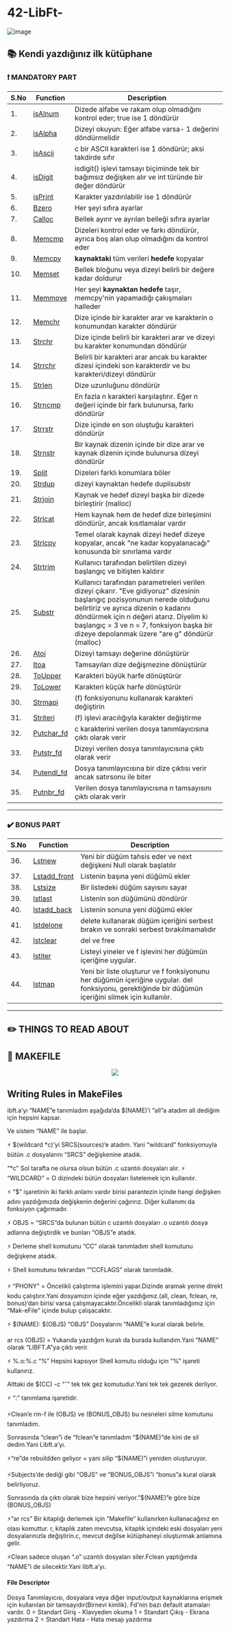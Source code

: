 # 42-LibFt- 
![image](https://user-images.githubusercontent.com/101434516/202919222-26f908d7-3904-484b-86d0-8746399c4f41.png)

## :books: Kendi yazdığınız ilk kütüphane

### :exclamation: MANDATORY PART 
| S.No | **Function** | **Description** | 
|------|----------|-------------|
| 1.| [isAlnum](libft/ft_isalnum.c) | Dizede alfabe ve rakam olup olmadığını kontrol eder; true ise 1 döndürür|
| 2.| [isAlpha](libft/ft_isalpha.c) | Dizeyi okuyun: Eğer alfabe varsa- 1 değerini döndürmelidir |
| 3.| [isAscii](libft/ft_isascii.c) | c bir ASCII karakteri ise 1 döndürür; aksi takdirde sıfır |
| 4.| [isDigit](libft/ft_isdigit.c)| isdigit() işlevi tamsayı biçiminde tek bir bağımsız değişken alır ve int türünde bir değer döndürür|
| 5.| [isPrint](libft/ft_isprint.c)| Karakter yazdırılabilir ise 1 döndürür| 
| 6.| [Bzero](libft/ft_bzero.c)| Her şeyi sıfıra ayarlar |
| 7.| [Calloc](libft/ft_calloc.c)| Bellek ayırır ve ayrılan belleği sıfıra ayarlar|
| 8.| [Memcmp](libft/ft_cmemcmp.c)| Dizeleri kontrol eder ve farkı döndürür, ayrıca boş alan olup olmadığını da kontrol eder|
| 9.| [Memcpy](libft/ft_memcpy.c)| **kaynaktaki** tüm verileri **hedefe** kopyalar | 
|10.| [Memset](libft/ft_memset.c)| Bellek bloğunu veya dizeyi belirli bir değere kadar doldurur |
|11.| [Memmove](libft/ft_memmove.c) | Her şeyi **kaynaktan** **hedefe** taşır, memcpy'nin yapamadığı çakışmaları halleder |
|12.| [Memchr](libft/ft_memchr.c) | Dize içinde bir karakter arar ve karakterin o konumundan karakter döndürür|
|13.| [Strchr](libft/ft_strchr.c) | Dize içinde belirli bir karakteri arar ve dizeyi bu karakter konumundan döndürür | 
|14.| [Strrchr](libft/ft_strrchr.c) | Belirli bir karakteri arar ancak bu karakter dizesi içindeki son karakterdir ve bu karakteri/dizeyi döndürür|
|15.| [Strlen](libft/ft_strlen.c) | Dize uzunluğunu döndürür | 
|16.| [Strncmp](libft/ft_strncmp.c)| En fazla n karakteri karşılaştırır. Eğer n değeri içinde bir fark bulunursa, farkı döndürür|
|17.| [Strrstr](libft/ft_strrstr.c)| Dize içinde en son oluştuğu karakteri döndürür |
|18.| [Strnstr](libft/ft_strnstr.c)| Bir kaynak dizenin içinde bir dize arar ve kaynak dizenin içinde bulunursa dizeyi döndürür|
|19.| [Split](libft/ft_split.c) | Dizeleri farklı konumlara böler| 
|20.| [Strdup](libft/ft_strdup.c) | dizeyi kaynaktan hedefe duplisubstr
|21.| [Strjoin](libft/ft_strjoin.c) | Kaynak ve hedef dizeyi başka bir dizede birleştirir (malloc) |
|22.| [Strlcat](libft/ft_strlcat.c) | Hem kaynak hem de hedef dize birleşimini döndürür, ancak kısıtlamalar vardır | 
|23.| [Strlcpy](libft/ft_strlcpy.c)| Temel olarak kaynak dizeyi hedef dizeye kopyalar, ancak "ne kadar kopyalanacağı" konusunda bir sınırlama vardır |
|24.| [Strtrim](libft/ft_strtrim.c) | Kullanıcı tarafından belirtilen dizeyi başlangıç ve bitişten kaldırır| 
|25.| [Substr](libft/ft_substr.c) | Kullanıcı tarafından parametreleri verilen dizeyi çıkarır. "Eve gidiyoruz" dizesinin başlangıç pozisyonunun nerede olduğunu belirtiriz ve ayrıca dizenin o kadarını döndürmek için n değeri atarız. Diyelim ki başlangıç = 3 ve n = 7, fonksiyon başka bir dizeye depolanmak üzere "are g" döndürür (malloc) |
|26.| [Atoi](libft/ft_atoi.c)| Dizeyi tamsayı değerine dönüştürür |
|27.| [Itoa](libft/ft_itoa.c)| Tamsayıları dize değişmezine dönüştürür |
|28.| [ToUpper](libft/ft_toupper.c)| Karakteri büyük harfe dönüştürür|
|29.| [ToLower](libft/ft_tolower.c)| Karakteri küçük harfe dönüştürür|
|30.| [Strmapi](libft/ft_strmapi.c)| (f) fonksiyonunu kullanarak karakteri değiştirin|
|31.| [Striteri](libft/ft_striteri.c)| (f) işlevi aracılığıyla karakter değiştirme|
|32.| [Putchar_fd](libft/ft_putchar_fd.c)| c karakterini verilen dosya tanımlayıcısına çıktı olarak verir| 
|33.| [Putstr_fd](libft/ft_putstr_fd.c)| Dizeyi verilen dosya tanımlayıcısına çıktı olarak verir |
|34.| [Putendl_fd](libft/ft_putendl_fd.c)| Dosya tanımlayıcısına bir dize çıktısı verir ancak satırsonu ile biter|
|35.| [Putnbr_fd](libft/ft_putnbr_fd.c)| Verilen dosya tanımlayıcısına n tamsayısını çıktı olarak verir


---
### ✔️ BONUS PART 
| S.No | **Function** | **Description** | 
|------|----------|-------------|
|36. | [Lstnew](libft/ft_lstnew.c)| Yeni bir düğüm tahsis eder ve next değişkeni Null olarak başlatılır| 
|37.| [Lstadd_front](libft/ft_lstadd_front.c)| Listenin başına yeni düğümü ekler | 
|38.| [Lstsize](libft/ft_lstsize.c)| Bir listedeki düğüm sayısını sayar |
|39.| [lstlast](libft/ft_lstlast.c)| Listenin son düğümünü döndürür| 
|40.| [lstadd_back](libft/ft_lstadd_back.c)| Listenin sonuna yeni düğümü ekler |
|41.| [lstdelone](libft/ft_lstdelone.c)| delete kullanarak düğüm içeriğini serbest bırakın ve sonraki serbest bırakılmamalıdır|
|42.| [lstclear](libft/ft_lstclear.c)| del ve free| kullanarak verilen düğümü ve bu düğümün her ardılını siler ve serbest bırakır
|43.| [lstiter](libft/ft_lstiter.c)| Listeyi yineler ve f işlevini her düğümün içeriğine uygular. 
|44.| [lstmap](libft/ft_lstmap.c)| Yeni bir liste oluşturur ve f fonksiyonunu her düğümün içeriğine uygular. del fonksiyonu, gerektiğinde bir düğümün içeriğini silmek için kullanılır.|
--- 
## ✏️ THINGS TO READ ABOUT 

## 📄 MAKEFILE

<p align="center">
<img src= "https://user-images.githubusercontent.com/88405217/184244154-60f36c2b-ecb4-4c91-8044-2444367b03a8.jpg">
</p>

## Writing Rules in MakeFiles

ibft.a’yı “NAME”e tanımladım aşağıda’da $(NAME)’i “all”a atadım all dediğim için hepsini kapsar.

Ve sistem “NAME” ile başlar.

⚡ $(wildcard *c)’yi SRCS(sources)’e atadım. Yani “wildcard” fonksiyonuyla bütün .c dosyalarını “SRCS” değişkenine atadık.

 “*c” Sol tarafta ne olursa olsun bütün .c uzantılı dosyaları alır.
⚡ “WILDCARD” = O dizindeki bütün dosyaları listelemek için kullanılır.

⚡ “$” işaretinin iki farklı anlamı vardır birisi parantezin içinde hangi değişken adını yazdığımızda değişkenin değerini çağırırız. Diğer kullanımı da fonksiyon çağırmadır.

⚡ OBJS = “SRCS”da bulunan bütün c uzantılı dosyaları .o uzantılı dosya adlarına değiştirdik ve bunları “OBJS”e atadık.

⚡ Derleme shell komutunu “CC” olarak tanımladım shell komutunu değişkene atadık.

⚡ Shell komutunu tekrardan “”CCFLAGS” olarak tanımladık.

⚡ “PHONY” = Öncelikli çalıştırma işlemini yapar.Dizinde aramak yerine direkt kodu çalıştırır.Yani dosyamızın içinde eğer yazdığımız.(all, clean, fclean, re, bonus)’dan birisi varsa çalışmayacaktır.Öncelikli olarak tanımladığımız için “Mak-eFile” içinde bulup çalışacaktır.

⚡ $(NAME): $(OBJS) “OBJS” Dosyalarını “NAME”e kural olarak belirle.

ar rcs 
(OBJS) = Yukarıda yazdığım kuralı da burada kullandım.Yani “NAME” olarak “LIBFT.A”ya çıktı verir.

⚡ %.o:%.c “%” Hepsini kapsıyor Shell komutu olduğu için “%” işareti kullanırız.

Alttaki de $(CC) -c “ˆ” tek tek gez komutudur.Yani tek tek gezerek derliyor.

⚡ “:” tanımlama işaretidir.

⚡Clean’e rm-f ile (OBJS) ve (BONUS_OBJS) bu nesneleri silme komutunu tanımladım.

Sonrasında “clean”i de “fclean”e tanımladım “$(NAME)”de kini de sil dedim.Yani Libft.a’yı.

⚡“re”de rebuildden geliyor = yani silip “$(NAME)”i yeniden oluşturuyor.

⚡Subjects’de dediği gibi “OBJS” ve “BONUS_OBJS”i “bonus”a kural olarak belirliyoruz.

Sonrasında da çıktı olarak bize hepsini veriyor.”$(NAME)”e göre bize 
(BONUS_OBJS)

⚡“ar rcs” Bir kitaplığı derlemek için “Makefile” kullanırken kullanacağınız en olası komuttur. r, kitaplık zaten mevcutsa, kitaplık içindeki eski dosyaları yeni dosyalarınızla değiştirin.c, mevcut değilse kütüphaneyi oluşturmak anlamına gelir.

⚡Clean sadece oluşan “.o” uzantılı dosyaları siler.Fclean yaptığımda “NAME”i de silecektir.Yani libft.a’yı.


#### File Descriptor
Dosya Tanımlayıcısı, dosyalara veya diğer input/output kaynaklarına erişmek için kullanılan bir tamsayıdır(Birnevi kimlik). Fd'nin bazı default atamaları vardır.
0 = Standart Giriş - Klavyeden okuma
1 = Standart Çıkış - Ekrana yazdırma
2 = Standart Hata - Hata mesajı yazdırma



